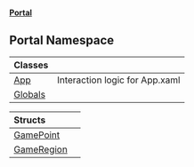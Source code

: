 #### [Portal](index.md 'index')

## Portal Namespace

| Classes | |
| :--- | :--- |
| [App](App.md 'Portal.App') | Interaction logic for App.xaml |
| [Globals](Globals.md 'Portal.Globals') | |

| Structs | |
| :--- | :--- |
| [GamePoint](GamePoint.md 'Portal.GamePoint') | |
| [GameRegion](GameRegion.md 'Portal.GameRegion') | |
